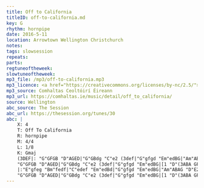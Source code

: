 ```yaml
---
title: Off to California
titleID: off-to-california.md
key: G
rhythm: hornpipe
date: 2016-5-11
location: Arrowtown Wellington Christchurch
notes:
tags: slowsession
repeats: 
parts: 
regtuneoftheweek:
slowtuneoftheweek:
mp3_file: /mp3/off-to-california.mp3
mp3_licence: <a href="https://creativecommons.org/licenses/by-nc/2.5/">CC-BY-NC-2.5</a>
mp3_source: Comhaltas Ceoltóirí Éireann
mp3_url: https://comhaltas.ie/music/detail/off_to_california/
source: Wellington
abc_source: The Session
abc_url: https://thesession.org/tunes/30
abc: |
    X: 4
    T: Off To California
    R: hornpipe
    M: 4/4
    L: 1/8
    K: Gmaj
    (3DEF|: "G"GFGB "D"AGED|"G"GBdg "C"e2 (3def|"G"gfgd "Em"edBG|"Am"ABAG "D"E2 (3DEF|
    "G"GFGB "D"AGED|"G"GBdg "C"e2 (3def|"G"gfgd "Em"edBG|[1 "D"(3ABA GF "G"G2 (3DEF:|[2 "D"(3ABA GF "G"G2 (3def|]
    |:"E"gfeg "Bm"fedf|"C"edef "Em"edBd|"G"gfgd "Em"edBG|"Am"ABAG "D"E2 (3DEF|
    "G"GFGB "D"AGED|"G"GBdg "C"e2 (3def|"G"gfgd "Em"edBG|[1 "D"(3ABA GF "G"G2 (3def:|[2 "D"(3ABA GF "G"G4|]
---
```

